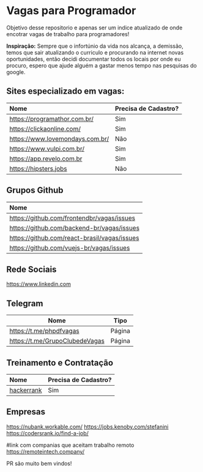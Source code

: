 # Vagas para Programador

Objetivo desse repositorio e apenas ser um indice atualizado de onde encotrar vagas de trabalho para programadores!

**Inspiração:** Sempre que o infortúnio da vida nos alcança, a demissão, temos que sair atualizando o curriculo e procurando na internet novas oportunidades, então decidi documentar todos os locais por onde eu procuro, espero que ajude alguém a gastar menos tempo nas pesquisas do google.


## Sites especializado em vagas:

|Nome |Precisa de Cadastro? |
|:----|:------------------- |
|https://programathor.com.br/ | Sim |
|https://clickaonline.com/ | Sim |
|https://www.lovemondays.com.br/| Não|
|https://www.vulpi.com.br/ | Sim |
|https://app.revelo.com.br | Sim|
|https://hipsters.jobs | Não|



## Grupos Github

|Nome |
|:----|
|https://github.com/frontendbr/vagas/issues |
|https://github.com/backend-br/vagas/issues|
|https://github.com/react-brasil/vagas/issues|
|https://github.com/vuejs-br/vagas/issues|

## Rede Sociais

https://www.linkedin.com

## Telegram

|Nome | Tipo |
|----|----|
|https://t.me/phpdfvagas |Página |
|https://t.me/GrupoClubedeVagas|Página|

## Treinamento e Contratação
|Nome |Precisa de Cadastro? |
|:----|:------------------- |
|[hackerrank](https://www.hackerrank.com/dashboard)| Sim  |


## Empresas

https://nubank.workable.com/
https://jobs.kenoby.com/stefanini
https://codersrank.io/find-a-job/


#link com companias  que aceitam trabalho remoto
https://remoteintech.company/


PR são muito bem vindos!
